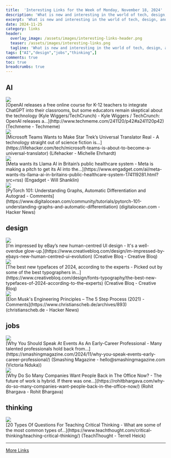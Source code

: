 ```yaml
---
title:  'Interesting Links for the Week of Monday, November 18, 2024'
description: 'What is new and interesting in the world of tech, design, and leadership?'
excerpt: 'What is new and interesting in the world of tech, design, and leadership?'
date: 2024-11-25
category: links
header:
  overlay_image: /assets/images/interesting-links-header.png
  teaser: /assets/images/interesting-links.png
  tagline: 'What is new and interesting in the world of tech, design, and leadership?'
tags: ["AI","design","jobs","thinking",]
comments: true
toc: true
breadcrumbs: true
---
```


## AI
<div class="link-content"><img src='http://www.techmeme.com/241120/i42.jpg' class="link-image"/>
<div class="link-text" markdown="1">
  [OpenAI releases a free online course for K-12 teachers to integrate ChatGPT into their classrooms, but some educators remain skeptical about the technology (Kyle Wiggers/TechCrunch) -   Kyle Wiggers / TechCrunch: OpenAI releases a...](http://www.techmeme.com/241120/p42#a241120p42) (Techmeme - Techmeme)
</div>
</div>
<div class="link-content"><img src='https://lifehacker.com/imagery/articles/01JD2R7T4VF6DWQX26MYDA5EMN/hero-image.png' class="link-image"/>
<div class="link-text" markdown="1">
  [Microsoft Teams Wants to Make Star Trek’s Universal Translator Real - A technology straight out of science fiction is...](https://lifehacker.com/tech/microsoft-teams-is-about-to-become-a-universal-translator) (Lifehacker - Michelle Ehrhardt)
</div>
</div>
<div class="link-content"><img src='https://s.yimg.com/kw/assets/favicon-160x160.png' class="link-image"/>
<div class="link-text" markdown="1">
  [Meta wants its Llama AI in Britain’s public healthcare system - Meta is making a pitch to get its AI into the...](https://www.engadget.com/ai/meta-wants-its-llama-ai-in-britains-public-healthcare-system-174119281.html?src=rss) (Engadget - Will Shanklin)
</div>
</div>
<div class="link-content"><img src='https://news.ycombinator.com/y18.svg' class="link-image"/>
<div class="link-text" markdown="1">
  [PyTorch 101: Understanding Graphs, Automatic Differentiation and Autograd - Comments](https://www.digitalocean.com/community/tutorials/pytorch-101-understanding-graphs-and-automatic-differentiation) (digitalocean.com - Hacker News)
</div>
</div>

## design
<div class="link-content"><img src='https://cdn.mos.cms.futurecdn.net/PKMrmxRM5HDGfYord4aB8n.jpg' class="link-image"/>
<div class="link-text" markdown="1">
  [I’m impressed by eBay’s new human-centred UI design - It's a well-overdue glow-up.](https://www.creativebloq.com/design/im-impressed-by-ebays-new-human-centred-ui-evolution) (Creative Bloq - Creative Bloq)
</div>
</div>
<div class="link-content"><img src='https://cdn.mos.cms.futurecdn.net/7hv7RhnmucjKFgytf6MNZU.png' class="link-image"/>
<div class="link-text" markdown="1">
  [The best new typefaces of 2024, according to the experts - Picked out by some of the best typographers in...](https://www.creativebloq.com/design/fonts-typography/the-best-new-typefaces-of-2024-according-to-the-experts) (Creative Bloq - Creative Bloq)
</div>
</div>
<div class="link-content"><img src='https://news.ycombinator.com/y18.svg' class="link-image"/>
<div class="link-text" markdown="1">
  [Elon Musk's Engineering Principles – The 5 Step Process (2021) - Comments](https://www.christianscheb.de/archives/893) (christianscheb.de - Hacker News)
</div>
</div>

## jobs
<div class="link-content"><img src='http://files.smashing.media/articles/why-you-speak-events-early-career-professional/why-you-speak-events-early-career-professional.jpg' class="link-image"/>
<div class="link-text" markdown="1">
  [Why You Should Speak At Events As An Early-Career Professional - Many talented professionals hold back from...](https://smashingmagazine.com/2024/11/why-you-speak-events-early-career-professional/) (Smashing Magazine - hello@smashingmagazine.com (Victoria Nduka))
</div>
</div>
<div class="link-content"><img src='https://rohitbhargava.com/images/2022/01/cropped-Mask-Group-1-32x32.png' class="link-image"/>
<div class="link-text" markdown="1">
  [Why Do So Many Companies Want People Back in The Office Now? - The future of work is hybrid. If there was one...](https://rohitbhargava.com/why-do-so-many-companies-want-people-back-in-the-office-now/) (Rohit Bhargava - Rohit Bhargava)
</div>
</div>

## thinking
<div class="link-content"><img src='https://www.teachthought.com/wp-content/uploads/2021/01/Types-Of-Questions.png' class="link-image"/>
<div class="link-text" markdown="1">
  [20 Types Of Questions For Teaching Critical Thinking - What are some of the most common types of...](https://www.teachthought.com/critical-thinking/teaching-critical-thinking/) (TeachThought - Terrell Heick)
</div>
</div>


---
[More Links](/links)
